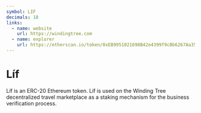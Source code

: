 ```yaml
---
symbol: LIF
decimals: 18
links:
  - name: website
    url: https://windingtree.com
  - name: explorer
    url: https://etherscan.io/token/0xEB9951021698B42e4399f9cBb6267Aa35F82D59D
---
```


# Líf

Líf is an ERC-20 Ethereum token. Líf is used on the Winding Tree decentralized travel marketplace as a staking mechanism for the business verification process.
